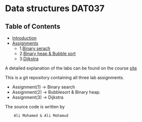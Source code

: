 Data structures DAT037
===================

## Table of Contents
* [Introduction](#example)
* [Assignments](#example2)
	* 1.[Binary serach](#binary-serach)
	* 2.[Binary heap & Bubble sort](#binary-heap)
	* 3.[Dijkstra](#dijkstra)
	


A detailed explanation of the labs can be found on the course [site](http://www.cse.chalmers.se/edu/year/2016/course/DAT037_Datastrukturer/laborationer.html)

This is a git repository containing all three lab assignments.

* Assignment(1) -> Binary search
* Assignment(2) -> Bubblesort & Binary heap.
* Assignment(3) -> Dijkstra

The source code is written by

		Ali Mohamed & Ali Mohamud
